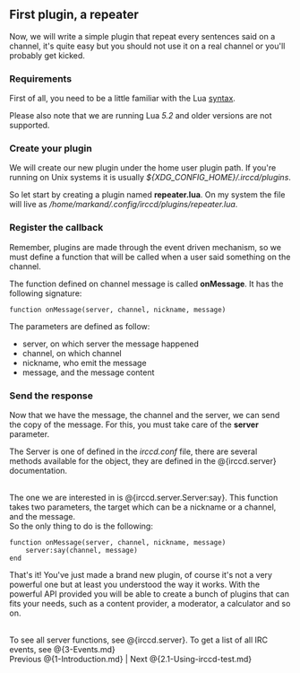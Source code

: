 ## First plugin, a repeater

Now, we will write a simple plugin that repeat every sentences said on a
channel, it's quite easy but you should not use it on a real channel or
you'll probably get kicked.

### Requirements

First of all, you need to be a little familiar with the Lua
[syntax](http://www.lua.org/manual/5.2/ "syntax").

Please also note that we are running Lua *5.2* and older versions
are not supported.

### Create your plugin

We will create our new plugin under the home user plugin path. If you're running
on Unix systems it is usually *${XDG\_CONFIG\_HOME}/.irccd/plugins*.

So let start by creating a plugin named **repeater.lua**. On my system the
file will live as */home/markand/.config/irccd/plugins/repeater.lua*.

### Register the callback

Remember, plugins are made through the event driven mechanism, so we must
define a function that will be called when a user said something on the channel.

The function defined on channel message is called **onMessage**. It has the
following signature:

	function onMessage(server, channel, nickname, message)

The parameters are defined as follow:

* server, on which server the message happened
* channel, on which channel
* nickname, who emit the message
* message, and the message content

### Send the response

Now that we have the message, the channel and the server, we can send the
copy of the message. For this, you must take care of the **server** parameter.

The Server is one of defined in the *irccd.conf* file, there are several methods
available for the object, they are defined in the @{irccd.server} documentation.

<br />
The one we are interested in is @{irccd.server.Server:say}. This function takes
two parameters, the target which can be a nickname or a channel, and the
message.

<br />
So the only thing to do is the following:

	function onMessage(server, channel, nickname, message)
		server:say(channel, message)
	end

That's it! You've just made a brand new plugin, of course it's not a very
powerful one but at least you understood the way it works. With the powerful
API provided you will be able to create a bunch of plugins that can fits
your needs, such as a content provider, a moderator, a calculator and
so on.

<br />
To see all server functions, see @{irccd.server}.
To get a list of all IRC events, see @{3-Events.md}

<br />
Previous @{1-Introduction.md} | Next @{2.1-Using-irccd-test.md}

<!--- vim: set syntax=mkd: -->
